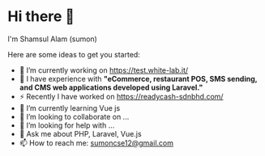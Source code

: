 <h1>Hi there 👋</h1>


I'm Shamsul Alam (sumon)

Here are some ideas to get you started:

- 🔭 I’m currently working on https://test.white-lab.it/
- 👯 I have experience with <strong> "eCommerce, restaurant POS, SMS sending, and CMS web applications developed using Laravel."</strong>
- ⚡ Recently I have worked on https://readycash-sdnbhd.com/
- 🌱 I’m currently learning Vue js
- 👯 I’m looking to collaborate on ...
- 🤔 I’m looking for help with ...
- 💬 Ask me about PHP, Laravel, Vue.js 
- 📫 How to reach me: sumoncse12@gmail.com


